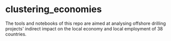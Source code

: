 # clustering_economies

The tools and notebooks of this repo are aimed at analysing offshore drilling projects'
indirect impact on the local economy and local employment of 38 countries.
